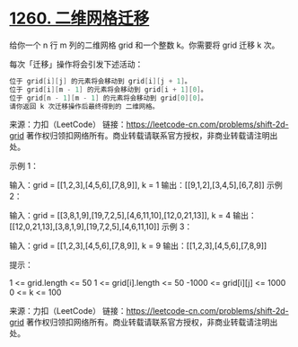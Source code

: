 # [1260. 二维网格迁移](https://leetcode-cn.com/problems/shift-2d-grid/)

给你一个 n 行 m 列的二维网格 grid 和一个整数 k。你需要将 grid 迁移 k 次。

每次「迁移」操作将会引发下述活动：

```java
位于 grid[i][j] 的元素将会移动到 grid[i][j + 1]。
位于 grid[i][m - 1] 的元素将会移动到 grid[i + 1][0]。
位于 grid[n - 1][m - 1] 的元素将会移动到 grid[0][0]。
请你返回 k 次迁移操作后最终得到的 二维网格。
```

来源：力扣（LeetCode）
链接：https://leetcode-cn.com/problems/shift-2d-grid
著作权归领扣网络所有。商业转载请联系官方授权，非商业转载请注明出处。

示例 1：



输入：grid = [[1,2,3],[4,5,6],[7,8,9]], k = 1
输出：[[9,1,2],[3,4,5],[6,7,8]]
示例 2：



输入：grid = [[3,8,1,9],[19,7,2,5],[4,6,11,10],[12,0,21,13]], k = 4
输出：[[12,0,21,13],[3,8,1,9],[19,7,2,5],[4,6,11,10]]
示例 3：

输入：grid = [[1,2,3],[4,5,6],[7,8,9]], k = 9
输出：[[1,2,3],[4,5,6],[7,8,9]]


提示：

1 <= grid.length <= 50
1 <= grid[i].length <= 50
-1000 <= grid[i][j] <= 1000
0 <= k <= 100

来源：力扣（LeetCode）
链接：https://leetcode-cn.com/problems/shift-2d-grid
著作权归领扣网络所有。商业转载请联系官方授权，非商业转载请注明出处。